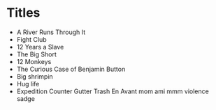 # Titles

- A River Runs Through It
- Fight Club
- 12 Years a Slave
- The Big Short
- 12 Monkeys
- The Curious Case of Benjamin Button
- Big shrimpin
- Hug life
- Expedition Counter
Gutter Trash
En Avant mom ami mmm violence
sadge
